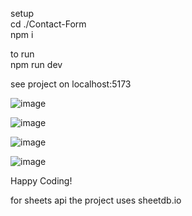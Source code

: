 setup <br>
cd ./Contact-Form <br>
npm i <br>

to run <br>
npm run dev <br>

see project on localhost:5173 <br>

![image](https://github.com/hailhydra1/Contact-Form/assets/87016129/a5e85212-d968-4a38-8996-721b23ad336b)

![image](https://github.com/hailhydra1/Contact-Form/assets/87016129/2b6f1c3f-8941-4d6d-bb51-1ff01c661a9a)

![image](https://github.com/hailhydra1/Contact-Form/assets/87016129/18b29b39-2d0c-4e07-a752-ea9550d29768)

![image](https://github.com/hailhydra1/Contact-Form/assets/87016129/67278c25-838d-4169-85f6-f00f373caf61)


Happy Coding! <br>

for sheets api the project uses sheetdb.io



